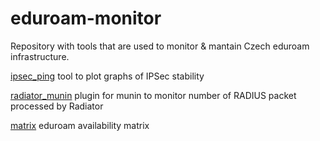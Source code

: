 # eduroam-monitor

Repository with tools that are used to monitor & mantain Czech eduroam infrastructure.

[ipsec_ping](ipsec_ping) tool to plot graphs of IPSec stability

[radiator_munin](radiator_munin) plugin for munin to monitor number of RADIUS packet processed by Radiator

[matrix](matrix) eduroam availability matrix
